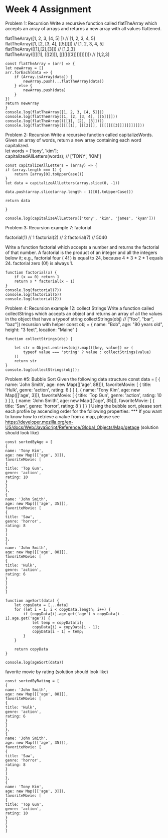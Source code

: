 <h1>Week 4 Assignment </h1>
Problem 1: Recursion
Write a recursive function called flatTheArray which accepts an array of arrays 
and returns a new array with all values flattened.

flatTheArray([1, 2, 3, [4, 5] ]) // [1, 2, 3, 4, 5] <br>
flatTheArray([1, [2, [3, 4], [[5]]]]) // [1, 2, 3, 4, 5]<br>
flatTheArray([[1],[2],[3]]) // [1,2,3]<br>
flatTheArray([[[[1], [[[2]]], [[[[[[[3]]]]]]]]]]) // [1,2,3]<br>


    const flatTheArray = (arr) => {
    let newArray = []
    arr.forEach(data => {
        if (Array.isArray(data)) {
            newArray.push(...flatTheArray(data))
        } else {
            newArray.push(data)
        }
    })
    return newArray
    }
    console.log(flatTheArray([1, 2, 3, [4, 5]]))
    console.log(flatTheArray([1, [2, [3, 4], [[5]]]]))
    console.log(flatTheArray(([[1], [2], [3]])))
    console.log(flatTheArray([[[[1], [[[2]]], [[[[[[[3]]]]]]]]]]))


Problem 2: Recursion
Write a recursive function called capitalizeWords. 
Given an array of words, return a new array containing each word capitalized.<br>
let words = ['tony', 'kim'];<br>
capitalizedAllLetters(words); // ['TONY', 'KIM']<br>

    const capitalizeAllLetters = (array) => {
    if (array.length === 1) {
        return [array[0].toUpperCase()]
    }
    let data = capitalizeAllLetters(array.slice(0, -1))

    data.push(array.slice(array.length - 1)[0].toUpperCase())
    
    return data

    }

    console.log(capitalizeAllLetters(['tony', 'kim', 'james', 'kyan']))

Problem 3: Recursion 
example 7: factorial

factorial(1) // 1
factorial(2) // 2
factorial(7) // 5040

Write a function factorial which accepts a number and returns the factorial of that number.
A factorial is the product of an integer and all the integers below it;
e.g., factorial four ( 4! ) is equal to 24, because 4 * 3 * 2 * 1 equals 24. factorial zero 
(0!) is always 1.

    function factorial(x) {
        if (x == 0) return 1
        return x * factorial(x - 1)
    }
    console.log(factorial(7))
    console.log(factorial(5))
    console.log(factorial(2))

Problem 4: Recursion
example 12: collect Strings
Write a function called collectStrings which accepts an object and returns 
an array of all the values in the object that have a typeof string
collectStrings(obj) // ["foo", "bar", "baz"])
recursion with helper
    const obj = { name: "Bob", age: "80 years old", height: "3 feet", location: "Maine" }

    function collectStrings(obj) {

        let str = Object.entries(obj).map(([key, value]) => (
            typeof value === 'string' ? value : collectStrings(value)
        ))
        return str
    }
    console.log(collectStrings(obj));

Problem #5: Bubble Sort
Given the following data structure
    const data = [ 
    {
    name: 'John Smith', 
    age: new Map([['age', 88]]), 
    favoriteMovie: [ 
    {
    title: 'Hulk', 
    genre: 'action', 
    rating: 6
    }
    ] 
    },
    {
    name: 'Tony Kim', 
    age: new Map([['age', 3]]), 
    favoriteMovie: [ 
    {
    title: 'Top Gun', 
    genre: 'action', 
    rating: 10
    }
    ] 
    },
    {
    name: 'John Smith', 
    age: new Map([['age', 35]]), 
    favoriteMovie: [ 
    {
    title: 'Saw', 
    genre: 'horror', 
    rating: 8
    }
    ] 
    }
    ]
Using the bubble sort, please sort each profile
by ascending order for the following properties: 
*** If you want to know how to retrieve a value from a map, 
please see https://developer.mozilla.org/en-US/docs/Web/JavaScript/Reference/Global_Objects/Map/getage (solution should look like)

    const sortedByAge = [ 
    {
    name: 'Tony Kim', 
    age: new Map([['age', 3]]), 
    favoriteMovie: [ 
    {
    title: 'Top Gun', 
    genre: 'action', 
    rating: 10
    }
    ] 
    },
    {
    name: 'John Smith', 
    age: new Map([['age', 35]]), 
    favoriteMovie: [ 
    {
    title: 'Saw', 
    genre: 'horror', 
    rating: 8
    }
    ] 
    },
    {
    name: 'John Smith', 
    age: new Map([['age', 88]]), 
    favoriteMovie: [ 
    {
    title: 'Hulk', 
    genre: 'action', 
    rating: 6
    }
    ] 
    }
    ]

    function ageSort(data) {
        let copyData = [...data]
        for (let i = 1; i < copyData.length; i++) {
            if (copyData[i].age.get('age') < copyData[i - 1].age.get('age')) {
                let temp = copyData[i];
                copyData[i] = copyData[i - 1];
                copyData[i - 1] = temp;
            }
        }

        return copyData
    }

    console.log(ageSort(data))
favorite movie by rating (solution should look like)

    const sortedByRating = [ 
    {
    name: 'John Smith', 
    age: new Map([['age', 88]]), 
    favoriteMovie: [ 
    {
    title: 'Hulk', 
    genre: 'action', 
    rating: 6
    }
    ] 
    },
    {
    name: 'John Smith', 
    age: new Map([['age', 35]]), 
    favoriteMovie: [ 
    {
    title: 'Saw', 
    genre: 'horror', 
    rating: 8
    }
    ] 
    },
    {
    name: 'Tony Kim', 
    age: new Map([['age', 3]]), 
    favoriteMovie: [ 
    {
    title: 'Top Gun', 
    genre: 'action', 
    rating: 10
    }
    ] 
    }
    ]